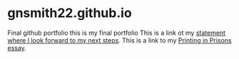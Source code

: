 # gnsmith22.github.io
Final github portfolio
this is my final portfolio
This is a link ot my [statement where I look forward to my next steps](lookingforward.html).
This is a link to my [Printing in Prisons essay](https://printinginprisons.org/blog/smithg/).
